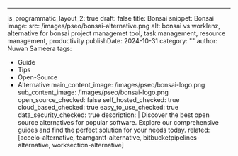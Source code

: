 ---
is_programmatic_layout_2: true
draft: false
title: Bonsai
snippet: Bonsai
image:
  src: /images/pseo/bonsai-alternative.png
  alt: bonsai vs worklenz, alternative for bonsai project managemet tool, task management, resource management, productivity
publishDate: 2024-10-31
category: ""
author: Nuwan Sameera
tags:
  - Guide
  - Tips
  - Open-Source
  - Alternative
main_content_image: /images/pseo/bonsai-logo.png
sub_content_image: /images/pseo/bonsai-logo.png
open_source_checked: false
self_hosted_checked: true
cloud_based_checked: true
easy_to_use_checked: true
data_security_checked: true
description: |
   Discover the best open source alternatives for popular software. Explore our comprehensive guides and find the perfect solution for your needs today.
related: [accelo-alternative, teamgantt-alternative, bitbucketpipelines-alternative, worksection-alternative]